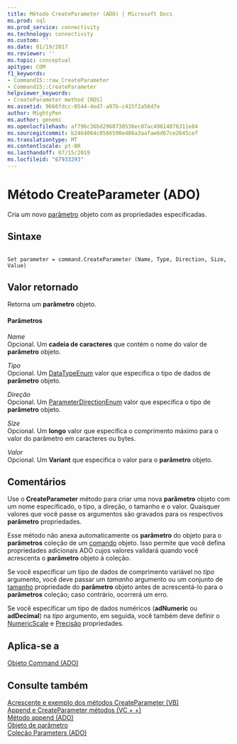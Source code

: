 ```yaml
---
title: Método CreateParameter (ADO) | Microsoft Docs
ms.prod: sql
ms.prod_service: connectivity
ms.technology: connectivity
ms.custom: ''
ms.date: 01/19/2017
ms.reviewer: ''
ms.topic: conceptual
apitype: COM
f1_keywords:
- Command15::raw_CreateParameter
- Command15::CreateParameter
helpviewer_keywords:
- CreateParameter method [RDS]
ms.assetid: 9666fdcc-0544-4ed7-a97b-c415f2a56d7e
author: MightyPen
ms.author: genemi
ms.openlocfilehash: af796c36bd2960730536ec07ac49614876311e84
ms.sourcegitcommit: b2464064c0566590e486a3aafae6d67ce2645cef
ms.translationtype: MT
ms.contentlocale: pt-BR
ms.lasthandoff: 07/15/2019
ms.locfileid: "67933293"
---
```

# <a name="createparameter-method-ado"></a>Método CreateParameter (ADO)
Cria um novo [parâmetro](../../../ado/reference/ado-api/parameter-object.md) objeto com as propriedades especificadas.  
  
## <a name="syntax"></a>Sintaxe  
  
```  
  
Set parameter = command.CreateParameter (Name, Type, Direction, Size, Value)  
```  
  
## <a name="return-value"></a>Valor retornado  
 Retorna um **parâmetro** objeto.  
  
#### <a name="parameters"></a>Parâmetros  
 *Name*  
 Opcional. Um **cadeia de caracteres** que contém o nome do valor de **parâmetro** objeto.  
  
 *Tipo*  
 Opcional. Um [DataTypeEnum](../../../ado/reference/ado-api/datatypeenum.md) valor que especifica o tipo de dados de **parâmetro** objeto.  
  
 *Direção*  
 Opcional. Um [ParameterDirectionEnum](../../../ado/reference/ado-api/parameterdirectionenum.md) valor que especifica o tipo de **parâmetro** objeto.  
  
 *Size*  
 Opcional. Um **longo** valor que especifica o comprimento máximo para o valor do parâmetro em caracteres ou bytes.  
  
 *Valor*  
 Opcional. Um **Variant** que especifica o valor para o **parâmetro** objeto.  
  
## <a name="remarks"></a>Comentários  
 Use o **CreateParameter** método para criar uma nova **parâmetro** objeto com um nome especificado, o tipo, a direção, o tamanho e o valor. Quaisquer valores que você passe os argumentos são gravados para os respectivos **parâmetro** propriedades.  
  
 Esse método não anexa automaticamente os **parâmetro** do objeto para o **parâmetros** coleção de um [comando](../../../ado/reference/ado-api/command-object-ado.md) objeto. Isso permite que você defina propriedades adicionais ADO cujos valores validará quando você acrescenta o **parâmetro** objeto à coleção.  
  
 Se você especificar um tipo de dados de comprimento variável no *tipo* argumento, você deve passar um *tamanho* argumento ou um conjunto de [tamanho](../../../ado/reference/ado-api/size-property-ado-parameter.md) propriedade do **parâmetro**  objeto antes de acrescentá-lo para o **parâmetros** coleção; caso contrário, ocorrerá um erro.  
  
 Se você especificar um tipo de dados numéricos (**adNumeric** ou **adDecimal**) na *tipo* argumento, em seguida, você também deve definir o [NumericScale](../../../ado/reference/ado-api/numericscale-property-ado.md) e [Precisão](../../../ado/reference/ado-api/precision-property-ado.md) propriedades.  
  
## <a name="applies-to"></a>Aplica-se a  
 [Objeto Command (ADO)](../../../ado/reference/ado-api/command-object-ado.md)  
  
## <a name="see-also"></a>Consulte também  
 [Acrescente e exemplo dos métodos CreateParameter (VB)](../../../ado/reference/ado-api/append-and-createparameter-methods-example-vb.md)   
 [Append e CreateParameter métodos (VC + +)](../../../ado/reference/ado-api/append-and-createparameter-methods-example-vc.md)   
 [Método append (ADO)](../../../ado/reference/ado-api/append-method-ado.md)   
 [Objeto de parâmetro](../../../ado/reference/ado-api/parameter-object.md)   
 [Coleção Parameters (ADO)](../../../ado/reference/ado-api/parameters-collection-ado.md)
